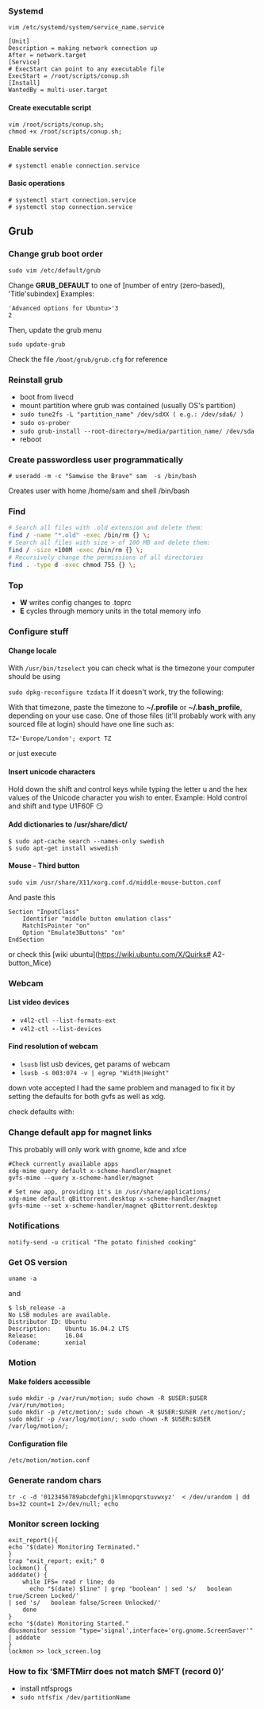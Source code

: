 ### Systemd

```
vim /etc/systemd/system/service_name.service
```

```
[Unit]
Description = making network connection up
After = network.target
[Service]
# ExecStart can point to any executable file
ExecStart = /root/scripts/conup.sh
[Install]
WantedBy = multi-user.target
```

#### Create executable script
```
vim /root/scripts/conup.sh;
chmod +x /root/scripts/conup.sh;
```

#### Enable service
```
# systemctl enable connection.service
```

#### Basic operations
```
# systemctl start connection.service
# systemctl stop connection.service
```

## Grub
### Change grub boot order
```
sudo vim /etc/default/grub
```
Change **GRUB_DEFAULT** to one of [number of entry (zero-based), 'Title'subindex]
Examples:
```
'Advanced options for Ubuntu>'3
2
```
Then, update the grub menu
```
sudo update-grub
```
Check the file `/boot/grub/grub.cfg` for reference

### Reinstall grub
* boot from livecd
* mount partition where grub was contained (usually OS's partition)
* ``` sudo tune2fs -L "partition_name" /dev/sdXX ( e.g.: /dev/sda6/ ) ```
* `sudo os-prober`
* `sudo grub-install --root-directory=/media/partition_name/ /dev/sda`
* reboot

### Create passwordless user programmatically
```
# useradd -m -c "Samwise the Brave" sam  -s /bin/bash
```
Creates user with home /home/sam and shell /bin/bash

### Find
```sh
# Search all files with .old extension and delete them:
find / -name "*.old" -exec /bin/rm {} \;
# Search all files with size > of 100 MB and delete them:
find / -size +100M -exec /bin/rm {} \;
# Recursively change the permissions of all directories
find . -type d -exec chmod 755 {} \;
```

### Top
* **W** writes config changes to .toprc
* **E** cycles through memory units in the total memory info

### Configure stuff
#### Change locale

With `/usr/bin/tzselect` you can check what is the timezone your computer should be using

```sudo dpkg-reconfigure tzdata```
If it doesn't work, try the following:

With that timezone, paste the timezone to **~/.profile** or **~/.bash_profile**, depending on your use case.
One of those files (it'll probably work with any sourced file at login) should have one line such as:
```
TZ='Europe/London'; export TZ
```
or just execute

#### Insert unicode characters
Hold down the shift and control keys while typing the letter u and the hex values of the Unicode character you wish to enter.
Example:
Hold control and shift and type U1F60F ‍😏



#### Add dictionaries to /usr/share/dict/

```
$ sudo apt-cache search --names-only swedish
$ sudo apt-get install wswedish
```

#### Mouse - Third button

```
sudo vim /usr/share/X11/xorg.conf.d/middle-mouse-button.conf
```
And paste this

```
Section "InputClass"
    Identifier "middle button emulation class"
    MatchIsPointer "on"
    Option "Emulate3Buttons" "on"
EndSection
```

or check this
[wiki ubuntu](https://wiki.ubuntu.com/X/Quirks# A2-button_Mice)

### Webcam
#### List video devices
* `v4l2-ctl --list-formats-ext`
* `v4l2-ctl --list-devices`

#### Find resolution of webcam
* `lsusb` list usb devices, get params of webcam
* `lsusb -s 003:074 -v | egrep "Width|Height"`


down vote
accepted
I had the same problem and managed to fix it by setting the defaults for both gvfs as well as xdg.

check defaults with:

### Change default app for magnet links
This probably will only work with gnome, kde and xfce


```
#Check currently available apps
xdg-mime query default x-scheme-handler/magnet
gvfs-mime --query x-scheme-handler/magnet
```

```
# Set new app, providing it's in /usr/share/applications/
xdg-mime default qBittorrent.desktop x-scheme-handler/magnet
gvfs-mime --set x-scheme-handler/magnet qBittorrent.desktop
```
### Notifications
```
notify-send -u critical "The potato finished cooking"
```

### Get OS version
```
uname -a
```
and
```
$ lsb_release -a
No LSB modules are available.
Distributor ID: Ubuntu
Description:    Ubuntu 16.04.2 LTS
Release:        16.04
Codename:       xenial
```

### Motion
#### Make folders accessible
```
sudo mkdir -p /var/run/motion; sudo chown -R $USER:$USER /var/run/motion;
sudo mkdir -p /etc/motion/; sudo chown -R $USER:$USER /etc/motion/;
sudo mkdir -p /var/log/motion/; sudo chown -R $USER:$USER /var/log/motion/;
```
#### Configuration file
`/etc/motion/motion.conf`

### Generate random chars
```shell
tr -c -d '0123456789abcdefghijklmnopqrstuvwxyz'  < /dev/urandom | dd bs=32 count=1 2>/dev/null; echo
```

### Monitor screen locking
```
exit_report(){
echo "$(date) Monitoring Terminated."
}
trap "exit_report; exit;" 0
lockmon() {
adddate() {
    while IFS= read ­r line; do
      echo "$(date) $line" | grep "boolean" | sed 's/   boolean true/Screen Locked/'
| sed 's/   boolean false/Screen Unlocked/'
    done
}
echo "$(date) Monitoring Started."
dbus­monitor ­­session "type='signal',interface='org.gnome.ScreenSaver'" | adddate
}
lockmon >> lock_screen.log
```

### How to fix ‘$MFTMirr does not match $MFT (record 0)’
* install ntfsprogs
* `sudo ntfsfix /dev/partitionName`
